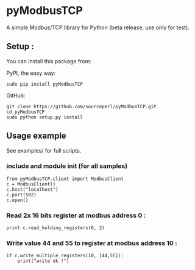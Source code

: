pyModbusTCP
===========

A simple Modbus/TCP library for Python (beta release, use only for test).

## Setup :

You can install this package from:

PyPI, the easy way:

    sudo pip install pyModbusTCP  

GitHub:

    git clone https://github.com/sourceperl/pyModbusTCP.git  
    cd pyModbusTCP  
    sudo python setup.py install  

## Usage example

See examples/ for full scripts.

### include and module init (for all samples)

    from pyModbusTCP.client import ModbusClient
    c = ModbusClient()
    c.host("localhost")
    c.port(502)
    c.open()

### Read 2x 16 bits register at modbus address 0 :

    print c.read_holding_registers(0, 2)

### Write value 44 and 55 to register at modbus address 10 :

    if c.write_multiple_registers(10, [44,55]):
        print("write ok !")

